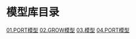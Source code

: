 # 模型库目录
[01.PORT模型](http://127.0.0.1:9600/_markdown?path=F:/github_dir/GrowModuleLib/PORT模型.md)
[02.GROW模型]()
[03.模型]()
[04.PORT模型]()
